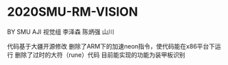 # 2020SMU-RM-VISION

BY SMU AJI 视觉组 李泽森 陈炳强 山川

代码基于大疆开源修改
删除了ARM下的加速neon指令，使代码能在x86平台下运行
删除了过时的大符（rune）代码
目前能实现的功能为装甲板识别
